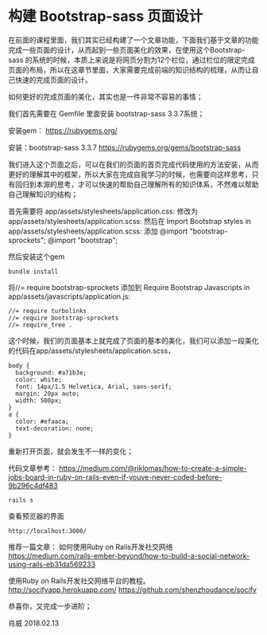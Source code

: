 # 构建 Bootstrap-sass 页面设计

在前面的课程里面，我们其实已经构建了一个文章功能，下面我们基于文章的功能完成一些页面的设计，从而起到一些页面美化的效果，在使用这个Bootstrap-sass 的系统的时候，本质上来说是将网页分割为12个栏位，通过栏位的限定完成页面的布局，所以在这章节里面，大家需要完成前端的知识结构的梳理，从而让自己快速的完成页面的设计。

如何更好的完成页面的美化，其实也是一件非常不容易的事情；

我们首先需要在 Gemfile 里面安装 bootstrap-sass 3.3.7系统；

安装gem：
https://rubygems.org/

安装：bootstrap-sass 3.3.7
https://rubygems.org/gems/bootstrap-sass

我们进入这个页面之后，可以在我们的页面的首页完成代码使用的方法安装，从而更好的理解其中的框架，所以大家在完成自我学习的时候，也需要向这样思考，只有回归到本源的思考，才可以快速的帮助自己理解所有的知识体系，不然难以帮助自己理解知识的结构；

首先需要将
app/assets/stylesheets/application.css:
修改为
app/assets/stylesheets/application.scss:
然后在
Import Bootstrap styles in app/assets/stylesheets/application.scss:
添加
@import "bootstrap-sprockets";
@import "bootstrap";

然后安装这个gem

```
bundle install
```

将//= require bootstrap-sprockets
添加到
Require Bootstrap Javascripts in app/assets/javascripts/application.js:
```
//= require turbolinks
//= require bootstrap-sprockets
//= require_tree .
```

这个时候，我们的页面基本上就完成了页面的基本的美化，我们可以添加一段美化的代码在app/assets/stylesheets/application.scss，

```
body {
  background: #a71b3e;
  color: white;
  font: 14px/1.5 Helvetica, Arial, sans-serif;
  margin: 20px auto;
  width: 500px;
}
a {
  color: #efaaca;
  text-decoration: none;
}
````

重新打开页面，就会发生不一样的变化；

代码文章参考：
https://medium.com/@riklomas/how-to-create-a-simple-jobs-board-in-ruby-on-rails-even-if-youve-never-coded-before-9b296c4df483


```
rails s
```

查看预览器的界面
```
http://localhost:3000/
```

推荐一篇文章：
如何使用Ruby on Rails开发社交网络
https://medium.com/rails-ember-beyond/how-to-build-a-social-network-using-rails-eb31da569233

使用Ruby on Rails开发社交网络平台的教程。
http://socifyapp.herokuapp.com/
https://github.com/shenzhoudance/socify

恭喜你，又完成一步进阶；

肖威
2018.02.13
